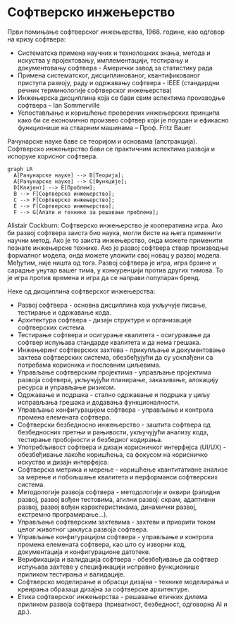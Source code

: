 # Софтверско инжењерство

Први помињање софтверског инжењерства, 1968. године, као одговор на кризу
софтвера:

- Систематска примена научних и технолошких знања, метода и искуства у
пројектовању, имплементацији, тестирању и документовању софтвера - Амерички
завод за статистику рада
- Примена систематског, дисциплинованог, квантификованог приступа развоју, раду
и одржавању софтвера - IEEE (стандардни речник терминологије софтверског
инжењерства)
- Инжењерска дисциплина која се бави свим аспектима производње софтвера – Ian
Sommerville
- Успостављање и коришћење проверених инжењерских принципа како би се
економично произвео софтвер који је поуздан и ефикасно функционише на стварним
машинама – Проф. Fritz Bauer

Рачунарске науке баве се теоријом и основама (апстракција). Софтверско
инжењерство бави се практичним аспектима развоја и испоруке корисног софтвера.

``` mermaid
graph LR
  A[Рачунарске науке] --> B[Теорија];
  A[Рачунарске науке] --> C[Функције];
  D[Клијент] --> E[Проблем];
  B --> F[Софтверско инжењерство];
  C --> F[Софтверско инжењерство];
  E --> F[Софтверско инжењерство];
  F --> G[Алати и технике за решавање проблема];
```

Alistair Cockburn: Софтверско инжењерство је кооперативна игра. Ако би развој
софтвера заиста био наука, могли бисте на њега применити научни метод. Ако је
то заиста инжењерство, онда можете применити познате инжењерске технике. Ако је
развој софтвера ствар производње формалног модела, онда можете уложити свој
новац у развој модела. Међутим, није ништа од тога. Развој софтвера је игра,
игра брзине и сарадње унутар вашег тима, у конкуренцији против других тимова.
То је игра против времена и игра да се направи популаран бренд.

Неке од дисциплина софтверског инжењерства:

- Развој софтвера - основна дисциплина која укључује писање, тестирање и
одржавање кода.
- Архитектура софтвера -  дизајн структуре и организације софтверских система.
- Тестирање софтвера и осигурање квалитета - осигуравање да софтвер испуњава
стандарде квалитета и да нема грешака.
- Инжењеринг софтверских захтева - прикупљање и документовање захтева
софтверских система, обезбеђујући да су усклађени са потребама корисника и
пословним циљевима.
- Управљање софтверским пројектима - управљање пројектима развоја софтвера,
укључујући планирање, заказивање, алокацију ресурса и управљање ризиком.
- Одржавање и подршка - стално одржавање и подршка у циљу исправљања грешака и
додавања функционалности.
- Управљање конфигурацијом софтвера - управљање и контрола промена елемената
софтвера.
- Софтверски безбедносно инжењерство -  заштита софтвера од безбедносних претњи
и рањивости, укључујући анализу кода, тестирање пробојности и безбедног кодирања.
- Употребљивост софтвера и дизајн корисничког интерфејса (UI/UX) - обезбеђивање
лакоће коришћења, са фокусом на корисничко искуство и дизајн интерфејса.
- Софтверска метрика и мерење - коришћење квантитативне анализе за мерење и
побољшање квалитета и перформанси софтверских система.
- Методологије развоја софтвера - методологије и оквири (рапидни развој, развој
вођен тестовима, агилни развој: скрам, адаптивни развој, развој вођен
карактеристикама, динамички развој, екстремно програмирање...).
- Управљање софтверским захтевима - захтеви и приорити током целог животног
циклуса развоја софтвера.
- Управљање конфигурацијом софтвера - управљање и контрола промена елемената
софтвера, као што су изворни код, документација и конфигурационе датотеке.
- Верификација и валидација софтвера - обезбеђивање да софтвер испуњава захтеве
у спецификацији исправно функционише приликом тестирања и валидације.
- Софтверско моделирање и обрасци дизајна - технике моделирања и креирања
образаца дизајна за софтверске архитектуре.
- Етика софтверског инжењерства - решавање етичких дилема приликом развоја
софтвера (приватност, безбедност, одговорна AI и др.).
